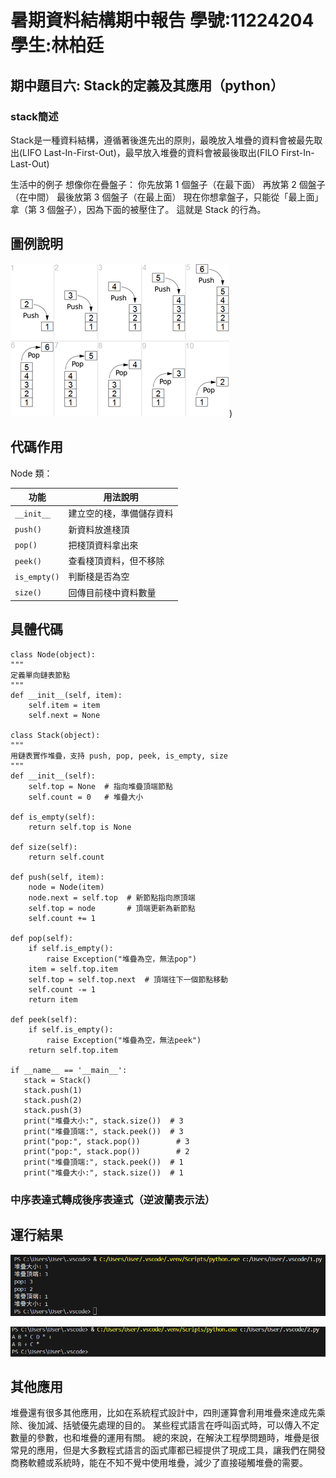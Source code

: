 # 暑期資料結構期中報告  學號:11224204  學生:林柏廷


## 期中題目六: Stack的定義及其應用（python）

### stack簡述
Stack是一種資料結構，遵循著後進先出的原則，最晚放入堆疊的資料會被最先取出(LIFO Last-In-First-Out)，最早放入堆疊的資料會被最後取出(FILO First-In-Last-Out)

生活中的例子
想像你在疊盤子：
你先放第 1 個盤子（在最下面）
再放第 2 個盤子（在中間）
最後放第 3 個盤子（在最上面）
現在你想拿盤子，只能從「最上面」拿（第 3 個盤子），因為下面的被壓住了。
這就是 Stack 的行為。

## 圖例說明
![03](https://github.com/11224204lbt/stack/blob/main/1.png))
## 代碼作用
Node 類：

| 功能           | 用法說明         |
| ------------ | ------------ |
| `__init__`   | 建立空的棧，準備儲存資料 |
| `push()`     | 新資料放進棧頂      |
| `pop()`      | 把棧頂資料拿出來     |
| `peek()`     | 查看棧頂資料，但不移除  |
| `is_empty()` | 判斷棧是否為空      |
| `size()`     | 回傳目前棧中資料數量   |


## 具體代碼

    class Node(object):
    """
    定義單向鏈表節點
    """
    def __init__(self, item):
        self.item = item
        self.next = None

    class Stack(object):
    """
    用鏈表實作堆疊，支持 push, pop, peek, is_empty, size
    """
    def __init__(self):
        self.top = None  # 指向堆疊頂端節點
        self.count = 0   # 堆疊大小

    def is_empty(self):
        return self.top is None

    def size(self):
        return self.count

    def push(self, item):
        node = Node(item)
        node.next = self.top  # 新節點指向原頂端
        self.top = node       # 頂端更新為新節點
        self.count += 1

    def pop(self):
        if self.is_empty():
            raise Exception("堆疊為空，無法pop")
        item = self.top.item
        self.top = self.top.next  # 頂端往下一個節點移動
        self.count -= 1
        return item

    def peek(self):
        if self.is_empty():
            raise Exception("堆疊為空，無法peek")
        return self.top.item

    if __name__ == '__main__':
       stack = Stack()
       stack.push(1)
       stack.push(2)
       stack.push(3)
       print("堆疊大小:", stack.size())  # 3
       print("堆疊頂端:", stack.peek())  # 3
       print("pop:", stack.pop())        # 3
       print("pop:", stack.pop())        # 2
       print("堆疊頂端:", stack.peek())  # 1
       print("堆疊大小:", stack.size())  # 1

### 中序表達式轉成後序表達式（逆波蘭表示法）       
         


## 運行結果
![01](https://github.com/11224204lbt/stack/blob/main/code.png)

![01](https://github.com/11224204lbt/stack/blob/main/code1.png)

## 其他應用
堆疊還有很多其他應用，比如在系統程式設計中，四則運算會利用堆疊來達成先乘除、後加減、括號優先處理的目的。
某些程式語言在呼叫函式時，可以傳入不定數量的參數，也和堆疊的運用有關。
總的來說，在解決工程學問題時，堆疊是很常見的應用，但是大多數程式語言的函式庫都已經提供了現成工具，讓我們在開發商務軟體或系統時，能在不知不覺中使用堆疊，減少了直接碰觸堆疊的需要。
